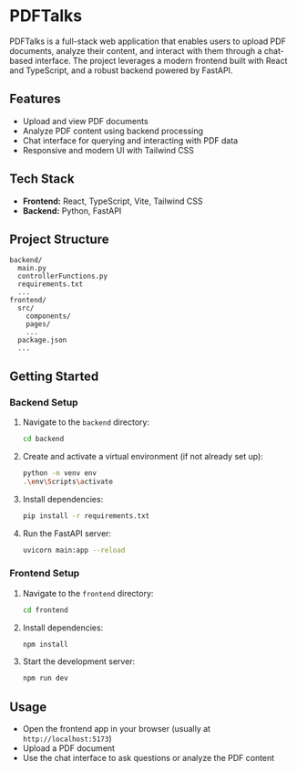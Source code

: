 # PDFTalks

PDFTalks is a full-stack web application that enables users to upload PDF documents, analyze their content, and interact with them through a chat-based interface. The project leverages a modern frontend built with React and TypeScript, and a robust backend powered by FastAPI.

## Features

- Upload and view PDF documents
- Analyze PDF content using backend processing
- Chat interface for querying and interacting with PDF data
- Responsive and modern UI with Tailwind CSS

## Tech Stack

- **Frontend:** React, TypeScript, Vite, Tailwind CSS
- **Backend:** Python, FastAPI

## Project Structure

```
backend/
  main.py
  controllerFunctions.py
  requirements.txt
  ...
frontend/
  src/
    components/
    pages/
    ...
  package.json
  ...
```

## Getting Started

### Backend Setup

1. Navigate to the `backend` directory:
   ```sh
   cd backend
   ```
2. Create and activate a virtual environment (if not already set up):
   ```sh
   python -m venv env
   .\env\Scripts\activate
   ```
3. Install dependencies:
   ```sh
   pip install -r requirements.txt
   ```
4. Run the FastAPI server:
   ```sh
   uvicorn main:app --reload
   ```

### Frontend Setup

1. Navigate to the `frontend` directory:
   ```sh
   cd frontend
   ```
2. Install dependencies:
   ```sh
   npm install
   ```
3. Start the development server:
   ```sh
   npm run dev
   ```

## Usage

- Open the frontend app in your browser (usually at `http://localhost:5173`)
- Upload a PDF document
- Use the chat interface to ask questions or analyze the PDF content
